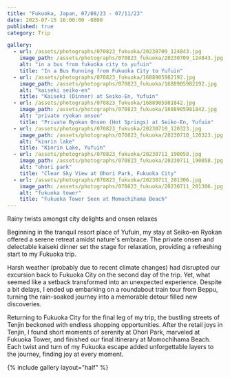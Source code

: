 ```yaml
---
title: "Fukuoka, Japan, 07/08/23 - 07/11/23"
date: 2023-07-15 16:00:00 -0800
published: true
category: Trip

gallery:
  - url: /assets/photographs/070823_fukuoka/20230709_124843.jpg
    image_path: /assets/photographs/070823_fukuoka/20230709_124843.jpg
    alt: "in a bus from fukuoka city to yufuin"
    title: "In a Bus Running from Fukuoka City to Yufuin"
  - url: /assets/photographs/070823_fukuoka/1688905982192.jpg
    image_path: /assets/photographs/070823_fukuoka/1688905982192.jpg
    alt: "kaiseki seiko-en"
    title: "Kaiseki (Dinner) at Seiko-En, Yufuin"
  - url: /assets/photographs/070823_fukuoka/1688905981842.jpg
    image_path: /assets/photographs/070823_fukuoka/1688905981842.jpg
    alt: "private ryokan onsen"
    title: "Private Ryokan Onsen (Hot Springs) at Seiko-En, Yufuin"
  - url: /assets/photographs/070823_fukuoka/20230710_120323.jpg
    image_path: /assets/photographs/070823_fukuoka/20230710_120323.jpg
    alt: "kinrin lake"
    title: "Kinrin Lake, Yufuin"
  - url: /assets/photographs/070823_fukuoka/20230711_190058.jpg
    image_path: /assets/photographs/070823_fukuoka/20230711_190058.jpg
    alt: "ohori park"
    title: "Clear Sky View at Ohori Park, Fukuoka City"
  - url: /assets/photographs/070823_fukuoka/20230711_201306.jpg
    image_path: /assets/photographs/070823_fukuoka/20230711_201306.jpg
    alt: "fukuoka tower"
    title: "Fukuoka Tower Seen at Momochihama Beach"
---
```


Rainy twists amongst city delights and onsen relaxes

Beginning in the tranquil resort place of Yufuin, my stay at Seiko-en Ryokan offered a serene retreat amidst nature's embrace. The private onsen and delectable kaiseki dinner set the stage for relaxation, providing a refreshing start to my Fukuoka trip.

Harsh weather (probably due to recent climate changes) had disrupted our excursion back to Fukuoka City on the second day of the trip. Yet, what seemed like a setback transformed into an unexpected experience. Despite a bit delays, I ended up embarking on a roundabout train tour from Beppu, turning the rain-soaked journey into a memorable detour filled new discoveries.

Returning to Fukuoka City for the final leg of my trip, the bustling streets of Tenjin beckoned with endless shopping opportunities. After the retail joys in Tenjin, I found short moments of serenity at Ohori Park, marveled at Fukuoka Tower, and finished our final itinerary at Momochihama Beach. Each twist and turn of my Fukuoka escape added unforgettable layers to the journey, finding joy at every moment.

{% include gallery layout="half" %}

